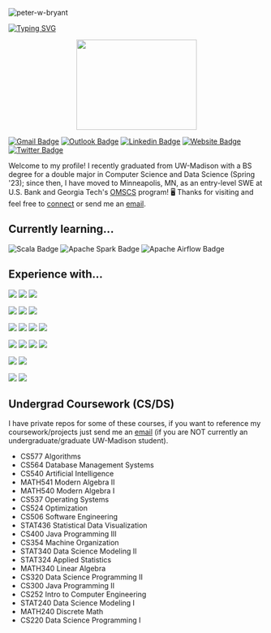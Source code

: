 <p align="left"> <img src="https://komarev.com/ghpvc/?username=peter-w-bryant&label=Profile%20views&color=0e75b6&style=flat" alt="peter-w-bryant" /> </p>

[![Typing SVG](https://readme-typing-svg.demolab.com?font=Fira+Code&weight=500&pause=1000&color=B3A369&width=435&lines=Hi+there%2C+I'm+Peter.+%F0%9F%91%8B;My+contact+info+is+below!+⬇️)](https://git.io/typing-svg)

<center>
  <img src="https://media.tenor.com/fDCXfXT2Za8AAAAC/hippie-spongebob.gif" width="237" height="178" />
</center>


[![Gmail Badge](https://img.shields.io/badge/-pwbryant1@gmail.com-c14438?style=flat&logo=Gmail&logoColor=white&link=mailto:pwbryant1@gmail.com)](mailto:pwbryant1@gmail.com)
[![Outlook Badge](https://img.shields.io/badge/-peter.bryant@gatech.edu-B3A369?style=flat&logo=Microsoft-Outlook&logoColor=white&link=mailto:peter.bryant@gatech.edu)](mailto:peter.bryant@gatech.edu)
[![Linkedin Badge](https://img.shields.io/badge/-Peter&nbsp;Bryant-blue?style=flat&logo=Linkedin&logoColor=white&link=https://www.linkedin.com/in/peter-bryant-33b7091b6/)](https://www.linkedin.com/in/peter-bryant-33b7091b6/)
[![Website Badge](https://img.shields.io/badge/-peterbryant.me-blueviolet?style=flat&logo=Google-Chrome&logoColor=white&link=https://peterbryant.me)](https://peterbryant.me/)
[![Twitter Badge](https://img.shields.io/badge/-@peterwbryant-1ca0f1?style=flat&labelColor=1ca0f1&logo=twitter&logoColor=white&link=https://twitter.com/peterwbryant)](https://twitter.com/peterwbryant)

Welcome to my profile! I recently graduated from UW-Madison with a BS degree for a double major in Computer Science and Data Science (Spring '23); since then, I have moved to Minneapolis, MN, as an entry-level SWE at U.S. Bank and Georgia Tech's [OMSCS]([url](https://omscs.gatech.edu/)) program! 🖥️ Thanks for visiting and feel free to [connect](https://www.linkedin.com/in/peter-bryant-33b7091b6/) or send me an [email](mailto:pwbryant1@gmail.com).

<!-- <a href="https://git.io/streak-stats">
    <img src="https://streak-stats.demolab.com/?user=peter-w-bryant&theme=dark&hide_longest_streak=true&card_width=250&starting_year=2023" alt="GitHub Streak" />
</a>
<!-->

## Currently learning...
![Scala Badge](https://img.shields.io/badge/-Scala-D73222?style=flat&logo=Scala&logoColor=white)
![Apache Spark Badge](https://img.shields.io/badge/-Apache%20Spark-E84E31?style=flat&logo=Apache%20Spark&logoColor=white)
![Apache Airflow Badge](https://img.shields.io/badge/-Apache%20Airflow-0178E7?style=flat&logo=Apache%20Airflow&logoColor=white)

## Experience with...
<img src = "https://img.shields.io/badge/-Git-E84E31?style=flat&logo=Git&logoColor=white"> <img src = "https://img.shields.io/badge/-Gitlab-F46A25?style=flat&logo=Gitlab&logoColor=white"> <img src = "https://img.shields.io/badge/-Docker-2392E6?style=flat&logo=Docker&logoColor=white">

<img src = "https://img.shields.io/badge/-Python-366C9C?style=flat&logo=Python&logoColor=white"> <img src="https://img.shields.io/badge/-Flask-000000?style=flat&logo=Flask&logoColor=white"> <img src="https://img.shields.io/badge/-FastAPI-059487?style=flat&logo=FastAPI&logoColor=white">

<img src = "https://img.shields.io/badge/-MySQL-DD8A00?style=flat&logo=mysql&logoColor=white"> <img src = "https://img.shields.io/badge/-GraphQL-DE33A6?style=flat&logo=GraphQL&logoColor=white"> <img src = "https://img.shields.io/badge/-PostgreSQL-31648C?style=flat&logo=PostgreSQL&logoColor=white"> <img src = "https://img.shields.io/badge/-SQLite-6EB9E4?style=flat&logo=SQLite&logoColor=white">

<img src = "https://img.shields.io/badge/-JavaScript-DD9A1B?style=flat&logo=javascript&logoColor=white"> <img src = "https://img.shields.io/badge/-JQuery-0C101F?style=flat&logo=JQuery&logoColor=white"> <img src = "https://img.shields.io/badge/-HTML5-DD4B25?style=flat&logo=HTML5&logoColor=white"> <img src = "https://img.shields.io/badge/-CSS-4762E0?style=flat&logo=CSS3&logoColor=white">

<img src = "https://img.shields.io/badge/-R-2468B9?style=flat&logo=r&logoColor=white"> <img src = "https://img.shields.io/badge/-Julia-8F55AC?style=flat&logo=Julia&logoColor=white">

<img src = "https://img.shields.io/badge/-C-006BAA?style=flat&logo=C&logoColor=white"> <img src = "https://img.shields.io/badge/-gdb-7B7B7B?style=flat&logo=gdb&logoColor=white">


## Undergrad Coursework (CS/DS)
I have private repos for some of these courses, if you want to reference my coursework/projects just send me an [email](mailto:pwbryant1@gmail.com) (if you are NOT currently an undergraduate/graduate UW-Madison student).

  <ul >
    <li>CS577 Algorithms</li>
    <li>CS564 Database Management Systems</li>
    <li>CS540 Artificial Intelligence</li>
    <li>MATH541 Modern Algebra II</li>
    <li>MATH540 Modern Algebra I</li>
    <li>CS537 Operating Systems</li>
    <li>CS524 Optimization</li>
    <li>CS506 Software Engineering</li>
    <li>STAT436 Statistical Data Visualization</li>
    <li>CS400 Java Programming III</li>
    <li>CS354 Machine Organization</li>
    <li>STAT340 Data Science Modeling II</li>
    <li>STAT324 Applied Statistics</li>
    <li>MATH340 Linear Algebra</li>
    <li>CS320 Data Science Programming II</li>
    <li>CS300 Java Programming II</li>
    <li>CS252 Intro to Computer Engineering</li>
    <li>STAT240 Data Science Modeling I</li>
    <li>MATH240 Discrete Math</li>
    <li>CS220 Data Science Programming I</li>
  </ul>

